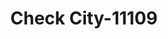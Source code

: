 ---
f_zip-code: 84123
f_state-code: UT
title: Check City-11109
f_phone: 801-327-9030
f_city-only: Lake City
f_address: 5575 S Redwood Rd Salt Lake City
f_location-unique-id: '11109'
slug: check-city-11109
updated-on: '2024-05-30T13:46:58.046Z'
created-on: '2024-05-30T13:36:59.803Z'
published-on: '2024-05-30T13:54:32.469Z'
f_city-state: cms/city/lake-city-ut.md
f_company: cms/company/check-city.md
f_state: cms/state/utah.md
layout: '[payday-loan].html'
tags: payday-loan
---